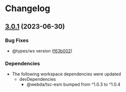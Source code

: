 # Changelog

## [3.0.1](https://github.com/loopingz/webda.io/compare/workout-v3.0.0...workout-v3.0.1) (2023-06-30)


### Bug Fixes

* @types/ws version ([f63b002](https://github.com/loopingz/webda.io/commit/f63b0025b72f96f4282fbd30232f02164134ed5e))


### Dependencies

* The following workspace dependencies were updated
  * devDependencies
    * @webda/tsc-esm bumped from ^1.0.3 to ^1.0.4
